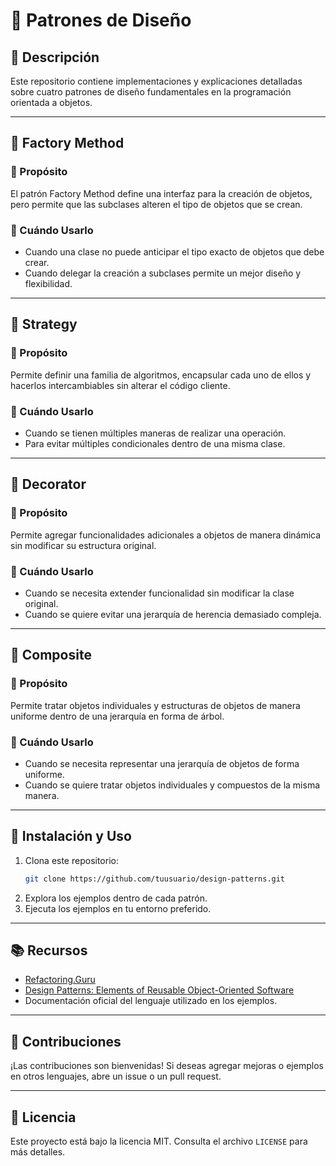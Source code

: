 # 📌 Patrones de Diseño

## 📖 Descripción
Este repositorio contiene implementaciones y explicaciones detalladas sobre cuatro patrones de diseño fundamentales en la programación orientada a objetos.

---

## 🔹 Factory Method
### 📌 Propósito
El patrón Factory Method define una interfaz para la creación de objetos, pero permite que las subclases alteren el tipo de objetos que se crean.

### 📌 Cuándo Usarlo
- Cuando una clase no puede anticipar el tipo exacto de objetos que debe crear.
- Cuando delegar la creación a subclases permite un mejor diseño y flexibilidad.

---

## 🔹 Strategy
### 📌 Propósito
Permite definir una familia de algoritmos, encapsular cada uno de ellos y hacerlos intercambiables sin alterar el código cliente.

### 📌 Cuándo Usarlo
- Cuando se tienen múltiples maneras de realizar una operación.
- Para evitar múltiples condicionales dentro de una misma clase.

---

## 🔹 Decorator
### 📌 Propósito
Permite agregar funcionalidades adicionales a objetos de manera dinámica sin modificar su estructura original.

### 📌 Cuándo Usarlo
- Cuando se necesita extender funcionalidad sin modificar la clase original.
- Cuando se quiere evitar una jerarquía de herencia demasiado compleja.
  
---

## 🔹 Composite
### 📌 Propósito
Permite tratar objetos individuales y estructuras de objetos de manera uniforme dentro de una jerarquía en forma de árbol.

### 📌 Cuándo Usarlo
- Cuando se necesita representar una jerarquía de objetos de forma uniforme.
- Cuando se quiere tratar objetos individuales y compuestos de la misma manera.

---

## 🚀 Instalación y Uso
1. Clona este repositorio:
   ```bash
   git clone https://github.com/tuusuario/design-patterns.git
   ```
2. Explora los ejemplos dentro de cada patrón.
3. Ejecuta los ejemplos en tu entorno preferido.

---

## 📚 Recursos
- [Refactoring.Guru](https://refactoring.guru/)
- [Design Patterns: Elements of Reusable Object-Oriented Software](https://en.wikipedia.org/wiki/Design_Patterns)
- Documentación oficial del lenguaje utilizado en los ejemplos.

---

## 📌 Contribuciones
¡Las contribuciones son bienvenidas! Si deseas agregar mejoras o ejemplos en otros lenguajes, abre un issue o un pull request.

---

## 📝 Licencia
Este proyecto está bajo la licencia MIT. Consulta el archivo `LICENSE` para más detalles.

